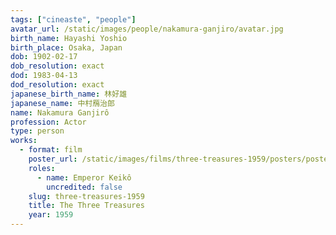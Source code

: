 ```yaml
---
tags: ["cineaste", "people"]
avatar_url: /static/images/people/nakamura-ganjiro/avatar.jpg
birth_name: Hayashi Yoshio
birth_place: Osaka, Japan
dob: 1902-02-17
dob_resolution: exact
dod: 1983-04-13
dod_resolution: exact
japanese_birth_name: 林好雄
japanese_name: 中村鴈治郎
name: Nakamura Ganjirô
profession: Actor
type: person
works:
  - format: film
    poster_url: /static/images/films/three-treasures-1959/posters/poster.jpg
    roles:
      - name: Emperor Keikô
        uncredited: false
    slug: three-treasures-1959
    title: The Three Treasures
    year: 1959
---
```

